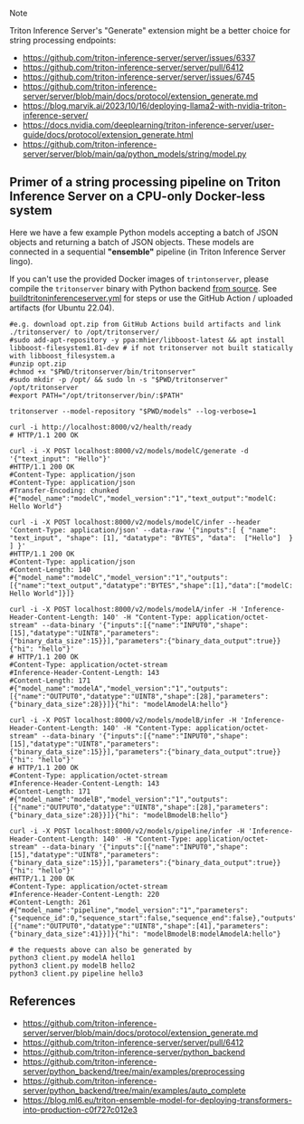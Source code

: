 > [!NOTE]
> Triton Inference Server's "Generate" extension might be a better choice for string processing endpoints:
> - https://github.com/triton-inference-server/server/issues/6337
> - https://github.com/triton-inference-server/server/pull/6412
> - https://github.com/triton-inference-server/server/issues/6745
> - https://github.com/triton-inference-server/server/blob/main/docs/protocol/extension_generate.md
> - https://blog.marvik.ai/2023/10/16/deploying-llama2-with-nvidia-triton-inference-server/
> - https://docs.nvidia.com/deeplearning/triton-inference-server/user-guide/docs/protocol/extension_generate.html
> - https://github.com/triton-inference-server/server/blob/main/qa/python_models/string/model.py


##  Primer of a string processing pipeline on Triton Inference Server on a CPU-only Docker-less system

Here we have a few example Python models accepting a batch of JSON objects and returning a batch of JSON objects. These models are connected in a sequential **"ensemble"** pipeline (in Triton Inference Server lingo).

If you can't use the provided Docker images of `trintonserver`, please compile the `tritonserver` binary with Python backend [from source](https://github.com/triton-inference-server/server/blob/main/docs/customization_guide/build.md#cpu-only-build). See [buildtritoninferenceserver.yml](./.github/workflows/buildtritoninferenceserver.yml) for steps or use the GitHub Action / uploaded artifacts (for Ubuntu 22.04).

```shell
#e.g. download opt.zip from GitHub Actions build artifacts and link ./tritonserver/ to /opt/tritonserver/
#sudo add-apt-repository -y ppa:mhier/libboost-latest && apt install libboost-filesystem1.81-dev # if not tritonserver not built statically with libboost_filesystem.a
#unzip opt.zip
#chmod +x "$PWD/tritonserver/bin/tritonserver"
#sudo mkdir -p /opt/ && sudo ln -s "$PWD/tritonserver" /opt/tritonserver
#export PATH="/opt/tritonserver/bin/:$PATH"

tritonserver --model-repository "$PWD/models" --log-verbose=1

curl -i http://localhost:8000/v2/health/ready
# HTTP/1.1 200 OK

curl -i -X POST localhost:8000/v2/models/modelC/generate -d '{"text_input": "Hello"}'
#HTTP/1.1 200 OK
#Content-Type: application/json
#Content-Type: application/json
#Transfer-Encoding: chunked
#{"model_name":"modelC","model_version":"1","text_output":"modelC: Hello World"}

curl -i -X POST localhost:8000/v2/models/modelC/infer --header 'Content-Type: application/json' --data-raw '{"inputs":[ { "name": "text_input", "shape": [1], "datatype": "BYTES", "data":  ["Hello"]  }  ] }'
#HTTP/1.1 200 OK
#Content-Type: application/json
#Content-Length: 140
#{"model_name":"modelC","model_version":"1","outputs":[{"name":"text_output","datatype":"BYTES","shape":[1],"data":["modelC: Hello World"]}]}

curl -i -X POST localhost:8000/v2/models/modelA/infer -H 'Inference-Header-Content-Length: 140' -H "Content-Type: application/octet-stream" --data-binary '{"inputs":[{"name":"INPUT0","shape":[15],"datatype":"UINT8","parameters":{"binary_data_size":15}}],"parameters":{"binary_data_output":true}}{"hi": "hello"}'
# HTTP/1.1 200 OK
#Content-Type: application/octet-stream
#Inference-Header-Content-Length: 143
#Content-Length: 171
#{"model_name":"modelA","model_version":"1","outputs":[{"name":"OUTPUT0","datatype":"UINT8","shape":[28],"parameters":{"binary_data_size":28}}]}{"hi": "modelAmodelA:hello"}

curl -i -X POST localhost:8000/v2/models/modelB/infer -H 'Inference-Header-Content-Length: 140' -H "Content-Type: application/octet-stream" --data-binary '{"inputs":[{"name":"INPUT0","shape":[15],"datatype":"UINT8","parameters":{"binary_data_size":15}}],"parameters":{"binary_data_output":true}}{"hi": "hello"}'
# HTTP/1.1 200 OK
#Content-Type: application/octet-stream
#Inference-Header-Content-Length: 143
#Content-Length: 171
#{"model_name":"modelB","model_version":"1","outputs":[{"name":"OUTPUT0","datatype":"UINT8","shape":[28],"parameters":{"binary_data_size":28}}]}{"hi": "modelBmodelB:hello"}

curl -i -X POST localhost:8000/v2/models/pipeline/infer -H 'Inference-Header-Content-Length: 140' -H "Content-Type: application/octet-stream" --data-binary '{"inputs":[{"name":"INPUT0","shape":[15],"datatype":"UINT8","parameters":{"binary_data_size":15}}],"parameters":{"binary_data_output":true}}{"hi": "hello"}'
#HTTP/1.1 200 OK
#Content-Type: application/octet-stream
#Inference-Header-Content-Length: 220
#Content-Length: 261
#{"model_name":"pipeline","model_version":"1","parameters":{"sequence_id":0,"sequence_start":false,"sequence_end":false},"outputs":[{"name":"OUTPUT0","datatype":"UINT8","shape":[41],"parameters":{"binary_data_size":41}}]}{"hi": "modelBmodelB:modelAmodelA:hello"}

# the requests above can also be generated by
python3 client.py modelA hello1
python3 client.py modelB hello2
python3 client.py pipeline hello3
```

## References
- https://github.com/triton-inference-server/server/blob/main/docs/protocol/extension_generate.md
- https://github.com/triton-inference-server/server/pull/6412
- https://github.com/triton-inference-server/python_backend
- https://github.com/triton-inference-server/python_backend/tree/main/examples/preprocessing
- https://github.com/triton-inference-server/python_backend/tree/main/examples/auto_complete
- https://blog.ml6.eu/triton-ensemble-model-for-deploying-transformers-into-production-c0f727c012e3
